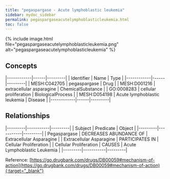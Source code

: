 ```yaml
---
title: "pegaspargase - Acute lymphoblastic leukemia"
sidebar: mydoc_sidebar
permalink: pegaspargaseacutelymphoblasticleukemia.html
toc: false 
---
```


{% include image.html file="pegaspargaseacutelymphoblasticleukemia.png" alt="pegaspargaseacutelymphoblasticleukemia" %}

## Concepts

|------------|------|---------|
| Identifier | Name | Type    |
|------------|------|---------|
| MESH:C042705 | pegaspargase | Drug |
| MESH:D001216 | extracellular asparagine | ChemicalSubstance |
| GO:0008283 | cellular proliferation | BiologicalProcess |
| MESH:D054198 | Acute lymphoblastic leukemia | Disease |
|------------|------|---------|

## Relationships

|---------|-----------|---------|
| Subject | Predicate | Object  |
|---------|-----------|---------|
| Pegaspargase | DECREASES ABUNDANCE OF | Extracellular Asparagine |
| Extracellular Asparagine | PARTICIPATES IN | Cellular Proliferation |
| Cellular Proliferation | CAUSES | Acute Lymphoblastic Leukemia |
|---------|-----------|---------|

Reference: [https://go.drugbank.com/drugs/DB00059#mechanism-of-action](https://go.drugbank.com/drugs/DB00059#mechanism-of-action){:target="_blank"}